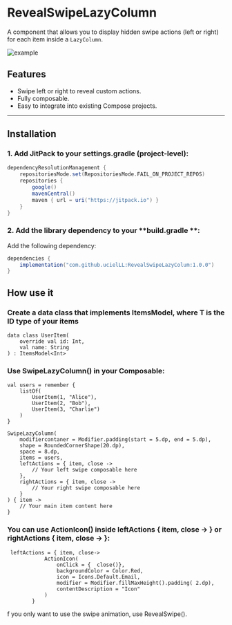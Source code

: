 
# RevealSwipeLazyColumn

A component that allows you to display hidden swipe actions (left or right) for each item inside a `LazyColumn`.

![example](https://github.com/user-attachments/assets/5277dab2-0dfb-4b99-983d-569d3cdd4a9a)


## Features
- Swipe left or right to reveal custom actions.
- Fully composable.
- Easy to integrate into existing Compose projects.


---

## Installation

### 1. Add JitPack to your **settings.gradle** (project-level):
```gradle
dependencyResolutionManagement {
    repositoriesMode.set(RepositoriesMode.FAIL_ON_PROJECT_REPOS)
    repositories {
        google()
        mavenCentral()
        maven { url = uri("https://jitpack.io") }
    }
}

``` 
### 2. Add the library dependency to your **build.gradle **:

Add the following dependency:

```gradle
dependencies {
    implementation("com.github.ucielLL:RevealSwipeLazyColum:1.0.0")
}
```

## How use it 
### Create a data class that implements ItemsModel<T>, where T is the ID type of your items
```
data class UserItem(
    override val id: Int,
    val name: String
) : ItemsModel<Int>
```
### Use SwipeLazyColumn() in your Composable:
```
val users = remember {
    listOf(
        UserItem(1, "Alice"),
        UserItem(2, "Bob"),
        UserItem(3, "Charlie")
    )
}

SwipeLazyColumn(
    modifiercontaner = Modifier.padding(start = 5.dp, end = 5.dp),
    shape = RoundedCornerShape(20.dp),
    space = 8.dp,
    items = users,
    leftActions = { item, close ->
        // Your left swipe composable here
    },
    rightActions = { item, close ->
        // Your right swipe composable here
    }
) { item ->
    // Your main item content here
}

``` 
### You can use ActionIcon() inside leftActions { item, close -> } or rightActions { item, close -> }:
```
 leftActions = { item, close->
            ActionIcon(
                onClick = {  close()},
                backgroundColor = Color.Red,
                icon = Icons.Default.Email,
                modifier = Modifier.fillMaxHeight().padding( 2.dp),
                contentDescription = "Icon"
            )
        }

```
f you only want to use the swipe animation, use RevealSwipe(). 

